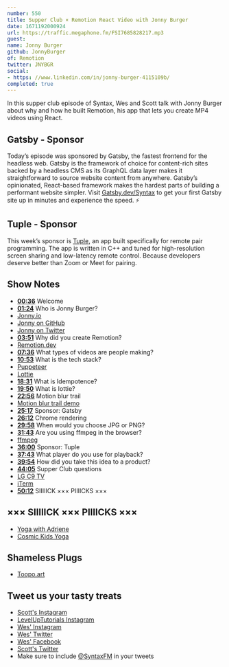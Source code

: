 ```yaml
---
number: 550
title: Supper Club × Remotion React Video with Jonny Burger
date: 1671192000924
url: https://traffic.megaphone.fm/FSI7685828217.mp3
guest: 
name: Jonny Burger
github: JonnyBurger
of: Remotion
twitter: JNYBGR
social: 
- https: //www.linkedin.com/in/jonny-burger-4115109b/
completed: true
---
```


In this supper club episode of Syntax, Wes and Scott talk with Jonny Burger about why and how he built Remotion, his app that lets you create MP4 videos using React.

## Gatsby - Sponsor

Today’s episode was sponsored by Gatsby, the fastest frontend for the headless web. Gatsby is the framework of choice for content-rich sites backed by a headless CMS as its GraphQL data layer makes it straightforward to source website content from anywhere. Gatsby’s opinionated, React-based framework makes the hardest parts of building a performant website simpler. Visit [Gatsby.dev/Syntax](https://gatsby.dev/Syntax) to get your first Gatsby site up in minutes and experience the speed. ⚡️

## Tuple - Sponsor

This week’s sponsor is [Tuple](https://tuple.app/syntax), an app built specifically for remote pair programming. The app is written in C++ and tuned for high-resolution screen sharing and low-latency remote control. Because developers deserve better than Zoom or Meet for pairing.

## Show Notes

- **[00:36](#t=00:36)** Welcome
- **[01:24](#t=01:24)** Who is Jonny Burger?
- [Jonny.io](https://www.jonny.io)
- [Jonny on GitHub](https://github.com/JonnyBurger)
- [Jonny on Twitter](https://twitter.com/JNYBGR)
- **[03:51](#t=03:51)** Why did you create Remotion?
- [Remotion.dev](https://www.remotion.dev)
- **[07:36](#t=07:36)** What types of videos are people making?
- **[10:53](#t=10:53)** What is the tech stack?
- [Puppeteer](http://pptr.dev)
- [Lottie](https://lottiefiles.com/)
- **[18:31](#t=18:31)** What is Idempotence?
- **[19:50](#t=19:50)** What is lottie?
- **[22:56](#t=22:56)** Motion blur trail
- [Motion blur trail demo](https://www.remotion.dev/docs/motion-blur/trail)
- **[25:17](#t=25:17)** Sponsor: Gatsby
- **[26:12](#t=26:12)** Chrome rendering
- **[29:58](#t=29:58)** When would you choose JPG or PNG?
- **[31:43](#t=31:43)** Are you using ffmpeg in the browser?
- [ffmpeg](https://ffmpeg.org)
- **[36:00](#t=36:00)** Sponsor: Tuple
- **[37:43](#t=37:43)** What player do you use for playback?
- **[39:54](#t=39:54)** How did you take this idea to a product?
- **[44:05](#t=44:05)** Supper Club questions
- [LG C9 TV](https://www.rtings.com/tv/reviews/lg/c9-oled)
- [iTerm](https://iterm2.com)
- **[50:12](#t=50:12)** SIIIIICK ××× PIIIICKS ×××

## ××× SIIIIICK ××× PIIIICKS ×××

- [Yoga with Adriene](https://www.youtube.com/@yogawithadriene)
- [Cosmic Kids Yoga](https://www.youtube.com/@CosmicKidsYoga)

## Shameless Plugs

- [Toopo.art](https://toopo.art)

## Tweet us your tasty treats

- [Scott's Instagram](https://www.instagram.com/stolinski/)
- [LevelUpTutorials Instagram](https://www.instagram.com/LevelUpTutorials/)
- [Wes' Instagram](https://www.instagram.com/wesbos/)
- [Wes' Twitter](https://twitter.com/wesbos)
- [Wes' Facebook](https://www.facebook.com/wesbos.developer)
- [Scott's Twitter](https://twitter.com/stolinski)
- Make sure to include [@SyntaxFM](https://twitter.com/SyntaxFM) in your tweets
